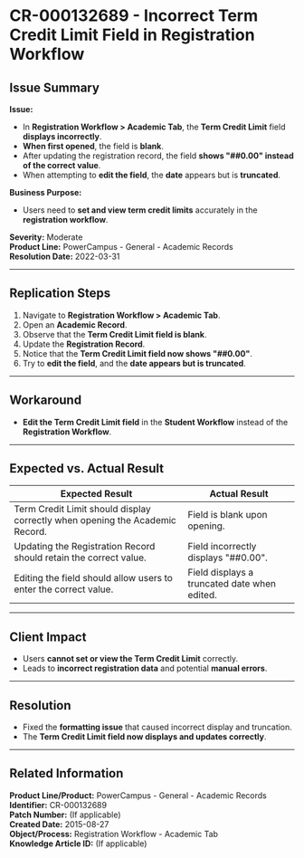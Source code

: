# CR-000132689 - Incorrect Term Credit Limit Field in Registration Workflow  

## **Issue Summary**  
**Issue:**  
- In **Registration Workflow > Academic Tab**, the **Term Credit Limit** field **displays incorrectly**.  
- **When first opened**, the field is **blank**.  
- After updating the registration record, the field **shows "##0.00" instead of the correct value**.  
- When attempting to **edit the field**, the **date** appears but is **truncated**.  

**Business Purpose:**  
- Users need to **set and view term credit limits** accurately in the **registration workflow**.  

**Severity:** Moderate  
**Product Line:** PowerCampus - General - Academic Records  
**Resolution Date:** 2022-03-31  

---

## **Replication Steps**  
1. Navigate to **Registration Workflow > Academic Tab**.  
2. Open an **Academic Record**.  
3. Observe that the **Term Credit Limit field is blank**.  
4. Update the **Registration Record**.  
5. Notice that the **Term Credit Limit field now shows "##0.00"**.  
6. Try to **edit the field**, and the **date appears but is truncated**.  

---

## **Workaround**  
- **Edit the Term Credit Limit field** in the **Student Workflow** instead of the **Registration Workflow**.  

---

## **Expected vs. Actual Result**  
| **Expected Result** | **Actual Result** |
|---------------------|------------------|
| Term Credit Limit should display correctly when opening the Academic Record. | Field is blank upon opening. |
| Updating the Registration Record should retain the correct value. | Field incorrectly displays "##0.00". |
| Editing the field should allow users to enter the correct value. | Field displays a truncated date when edited. |

---

## **Client Impact**  
- Users **cannot set or view the Term Credit Limit** correctly.  
- Leads to **incorrect registration data** and potential **manual errors**.  

---

## **Resolution**  
- Fixed the **formatting issue** that caused incorrect display and truncation.  
- The **Term Credit Limit field now displays and updates correctly**.  

---

## **Related Information**  
**Product Line/Product:** PowerCampus - General - Academic Records  
**Identifier:** CR-000132689  
**Patch Number:** (If applicable)  
**Created Date:** 2015-08-27  
**Object/Process:** Registration Workflow - Academic Tab  
**Knowledge Article ID:** (If applicable)  
